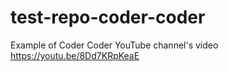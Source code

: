 # test-repo-coder-coder
 Example of Coder Coder YouTube channel's video https://youtu.be/8Dd7KRpKeaE
